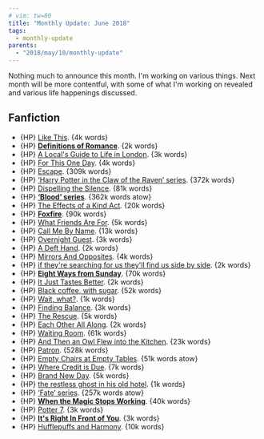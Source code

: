 ```yaml
---
# vim: tw=80
title: "Monthly Update: June 2018"
tags:
  - monthly-update
parents:
  - "2018/may/10/monthly-update"
---
```


Nothing much to announce this month. I'm working on various things. Next month
will be more contentful, with some of what I'm working on revealed and various
life happenings discussed.

## Fanfiction

 - {HP} [Like This](https://archiveofourown.org/works/9482156). {4k words}
 - {HP} **[Definitions of Romance](https://archiveofourown.org/works/982077)**. {2k words}
 - {HP} [A Local's Guide to Life in London](https://archiveofourown.org/works/55749). {3k words}
 - {HP} [For This One Day](https://archiveofourown.org/works/5746036). {4k words}
 - {HP} [Escape](https://archiveofourown.org/works/7740190). {309k words}
 - {HP} [‘Harry Potter in the Claw of the Raven’ series](https://archiveofourown.org/series/338101). {372k words}
 - {HP} [Dispelling the Silence](https://archiveofourown.org/works/7214524). {81k words}
 - {HP} **[‘Blood’ series](https://archiveofourown.org/series/719610)**. {362k words atow}
 - {HP} [The Effects of a Kind Act](https://archiveofourown.org/works/6531184). {20k words}
 - {HP} **[Foxfire](https://archiveofourown.org/works/11468256)**. {90k words}
 - {HP} [What Friends Are For](https://archiveofourown.org/works/987387). {5k words}
 - {HP} [Call Me By Name](https://archiveofourown.org/works/2906492). {13k words}
 - {HP} [Overnight Guest](https://archiveofourown.org/works/5401097). {3k words}
 - {HP} [A Deft Hand](https://archiveofourown.org/works/3327698). {2k words}
 - {HP} [Mirrors And Opposites](https://archiveofourown.org/works/9270734). {4k words}
 - {HP} [if they're searching for us they'll find us side by side](https://archiveofourown.org/works/4752635). {2k words}
 - {HP} **[Eight Ways from Sunday](https://archiveofourown.org/works/55390)**. {70k words}
 - {HP} [It Just Tastes Better](https://archiveofourown.org/works/10171706). {2k words}
 - {HP} [Black coffee, with sugar](https://archiveofourown.org/works/10403571). {52k words}
 - {HP} [Wait, what?](https://archiveofourown.org/works/11777160). {1k words}
 - {HP} [Finding Balance](https://archiveofourown.org/works/7542544). {3k words}
 - {HP} [The Rescue](https://archiveofourown.org/works/705194). {5k words}
 - {HP} [Each Other All Along](https://archiveofourown.org/works/3477179). {2k words}
 - {HP} [Waiting Room](https://archiveofourown.org/works/13233807). {61k words}
 - {HP} [And Then an Owl Flew into the Kitchen](https://archiveofourown.org/works/427278). {23k words}
 - {HP} [Patron](https://archiveofourown.org/works/6466174). {528k words}
 - {HP} [Empty Chairs at Empty Tables](https://archiveofourown.org/works/8741551). {51k words atow}
 - {HP} [Where Credit is Due](https://archiveofourown.org/works/246347). {7k words}
 - {HP} [Brand New Day](https://archiveofourown.org/works/372228). {5k words}
 - {HP} [the restless ghost in his old hotel](https://archiveofourown.org/works/466349). {1k words}
 - {HP} [‘Fate’ series](https://archiveofourown.org/series/2688). {257k words atow}
 - {HP} **[When the Magic Stops Working](https://archiveofourown.org/works/434599)**. {40k words}
 - {HP} [Potter 7](https://archiveofourown.org/works/23232). {3k words}
 - {HP} **[It's Right In Front of You](https://archiveofourown.org/works/20492)**. {3k words}
 - {HP} [Hufflepuffs and Harmony](https://archiveofourown.org/works/518649). {10k words}
